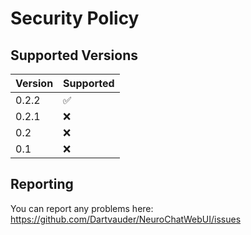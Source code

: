 # Security Policy

## Supported Versions

| Version | Supported          |
| ------- | ------------------ |
| 0.2.2   | :white_check_mark: |
| 0.2.1   | :x:                |
| 0.2     | :x:                |
| 0.1     | :x:                |

## Reporting

You can report any problems here: https://github.com/Dartvauder/NeuroChatWebUI/issues 

